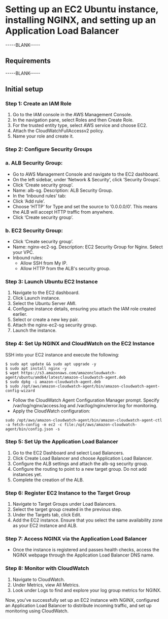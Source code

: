 # Setting up an EC2 Ubuntu instance, installing NGINX, and setting up an Application Load Balancer

-----BLANK-----

## Requirements

-----BLANK-----

## Initial setup

### Step 1: Create an IAM Role

1. Go to the IAM console in the AWS Management Console.
2. In the navigation pane, select Roles and then Create Role.
3. For the trusted entity type, select AWS service and choose EC2.
4. Attach the CloudWatchFullAccessv2 policy.
5. Name your role and create it.

### Step 2: Configure Security Groups

### a. ALB Security Group:

- Go to AWS Management Console and navigate to the EC2 dashboard.
- On the left sidebar, under ‘Network & Security’, click ‘Security Groups’.
- Click ‘Create security group’.
- Name: alb-sg. Description: ALB Security Group.
- In the ‘Inbound rules’ tab:
- Click ‘Add rule’.
- Choose ‘HTTP’ for Type and set the source to ‘0.0.0.0/0’. This means the ALB will accept HTTP traffic from anywhere.
- Click ‘Create security group’.

### b. EC2 Security Group:

- Click ‘Create security group’.
- Name: nginx-ec2-sg. Description: EC2 Security Group for Nginx. Select your VPC.
- Inbound rules:
	- Allow SSH from My IP.
	- Allow HTTP from the ALB's security group.

### Step 3: Launch Ubuntu EC2 Instance

1. Navigate to the EC2 dashboard.
2. Click Launch instance.
3. Select the Ubuntu Server AMI.
4. Configure instance details, ensuring you attach the IAM role created earlier.
5. Select or create a new key pair.
6. Attach the nginx-ec2-sg security group.
7. Launch the instance.

### Step 4: Set Up NGINX and CloudWatch on the EC2 Instance

SSH into your EC2 instance and execute the following:

```console
$ sudo apt update && sudo apt upgrade -y
$ sudo apt install nginx -y
$ wget https://s3.amazonaws.com/amazoncloudwatch-agent/ubuntu/amd64/latest/amazon-cloudwatch-agent.deb
$ sudo dpkg -i amazon-cloudwatch-agent.deb 
$ sudo /opt/aws/amazon-cloudwatch-agent/bin/amazon-cloudwatch-agent-config-wizard
```

- Follow the CloudWatch Agent Configuration Manager prompt. Specify /var/log/nginx/access.log and /var/log/nginx/error.log for monitoring.
- Apply the CloudWatch configuration:

```console
sudo /opt/aws/amazon-cloudwatch-agent/bin/amazon-cloudwatch-agent-ctl -a fetch-config -m ec2 -c file:/opt/aws/amazon-cloudwatch-agent/bin/config.json -s
```

### Step 5: Set Up the Application Load Balancer

1. Go to the EC2 Dashboard and select Load Balancers.
2. Click Create Load Balancer and choose Application Load Balancer.
3. Configure the ALB settings and attach the alb-sg security group.
4. Configure the routing to point to a new target group. Do not add instances yet.
5. Complete the creation of the ALB.

### Step 6: Register EC2 Instance to the Target Group
1. Navigate to Target Groups under Load Balancers.
2. Select the target group created in the previous step.
3. Under the Targets tab, click Edit.
4. Add the EC2 instance. Ensure that you select the same availability zone as your EC2 instance and ALB.

### Step 7: Access NGINX via the Application Load Balancer

- Once the instance is registered and passes health checks, access the NGINX webpage through the Application Load Balancer DNS name.

### Step 8: Monitor with CloudWatch

1. Navigate to CloudWatch.
2. Under Metrics, view All Metrics.
3. Look under Logs to find and explore your log group metrics for NGINX.

Now, you've successfully set up an EC2 instance with NGINX, configured an Application Load Balancer to distribute incoming traffic, and set up monitoring using CloudWatch.
